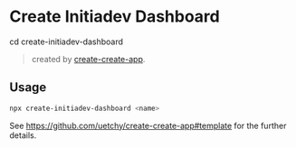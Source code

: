 # Create Initiadev Dashboard

cd create-initiadev-dashboard

> created by [create-create-app](https://github.com/uetchy/create-create-app).

## Usage

```bash
npx create-initiadev-dashboard <name>
```

See https://github.com/uetchy/create-create-app#template for the further details.
